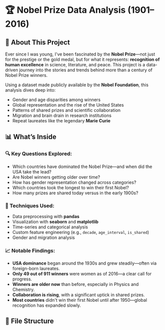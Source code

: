 # 🏆 Nobel Prize Data Analysis (1901–2016)

## 📌 About This Project

Ever since I was young, I've been fascinated by the **Nobel Prize**—not just for the prestige or the gold medal, but for what it represents: **recognition of human excellence** in science, literature, and peace. This project is a data-driven journey into the stories and trends behind more than a century of Nobel Prize winners.

Using a dataset made publicly available by the **Nobel Foundation**, this analysis dives deep into:
- Gender and age disparities among winners
- Global representation and the rise of the United States
- Patterns of shared prizes and scientific collaboration
- Migration and brain drain in research institutions
- Repeat laureates like the legendary **Marie Curie**

## 📊 What’s Inside

### 🔍 Key Questions Explored:
- Which countries have dominated the Nobel Prize—and when did the USA take the lead?
- Are Nobel winners getting older over time?
- How has gender representation changed across categories?
- Which countries took the longest to win their first Nobel?
- How many prizes are shared today versus in the early 1900s?

### 🧠 Techniques Used:
- Data preprocessing with **pandas**
- Visualization with **seaborn** and **matplotlib**
- Time-series and categorical analysis
- Custom feature engineering (e.g., `decade`, `age_interval`, `is_shared`)
- Gender and migration analysis

### 📈 Notable Findings:
- **USA dominance** began around the 1930s and grew steadily—often via foreign-born laureates.
- **Only 49 out of 911 winners** were women as of 2016—a clear call for progress.
- **Winners are older now** than before, especially in Physics and Chemistry.
- **Collaboration is rising**, with a significant uptick in shared prizes.
- **Most countries** didn't win their first Nobel until after 1950—global recognition has expanded slowly.

## 📂 File Structure

